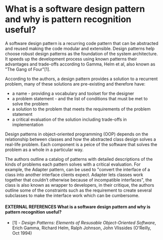 <!-- ---
layout: default
parent: Software design and UML diagrams
nav_order: 8
title: What is a software design pattern and why is pattern recognition useful?
--- -->

# What is a software design pattern and why is pattern recognition useful?

A software design pattern is a recurring code pattern that can be abstracted and reused making the code modular and extensible. Design patterns help choose robust design patterns as the foundation of the system architecture. It speeds up the development process using known patterns their advantages and trade-offs according to Gamma, Helm et al, also known as "The Gang of Four"[1].

According to the authors, a design pattern provides a solution to a recurrent problem, many of these solutions are pre-existing and therefore have:

- a name - providing a vocabulary and toolset for the designer
- a problem statement - and the list of conditions that must be met to solve the problem
- a solution to the problem that meets the requirements of the problem statement
- a critical evaluation of the solution including trade-offs in implementation

Design patterns in object-oriented programming (OOP) depends on the relationship between classes and how the abstracted class design solves a real-life problem. Each component is a peice of the software that solves the problem as a whole in a particular way.

The authors outline a catalog of patterns with detailed descriptions of the kinds of problems each pattern solves with a critical evaluation. For example, the Adapter pattern, can be used to "convert the interface of a class into another interface clients expect. Adapter lets classes work together that couldn’t otherwise because of incompatible interfaces", the class is also known as wrapper to developers, in their critique, the authors outline some of the constraints such as the requirement to create several subclasses to make the interface work which can be cumbersome.



#### EXTERNAL REFERENCES What is a software design pattern and why is pattern recognition useful?

- [1] - _Design Patterns: Elements of Resusable Object-Oriented Software_, Erich Gamma, Richard Helm, Ralph Johnson, John Vlissides (O'Reilly, Oct 1994)